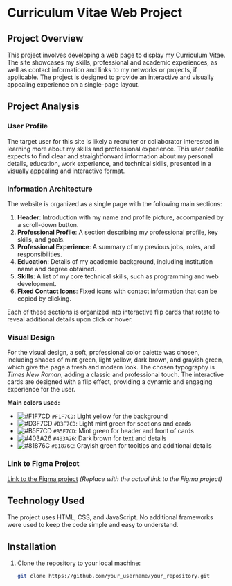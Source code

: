 # Curriculum Vitae Web Project

## Project Overview
This project involves developing a web page to display my Curriculum Vitae. The site showcases my skills, professional and academic experiences, as well as contact information and links to my networks or projects, if applicable. The project is designed to provide an interactive and visually appealing experience on a single-page layout.

## Project Analysis

### User Profile
The target user for this site is likely a recruiter or collaborator interested in learning more about my skills and professional experience. This user profile expects to find clear and straightforward information about my personal details, education, work experience, and technical skills, presented in a visually appealing and interactive format.

### Information Architecture
The website is organized as a single page with the following main sections:
1. **Header**: Introduction with my name and profile picture, accompanied by a scroll-down button.
2. **Professional Profile**: A section describing my professional profile, key skills, and goals.
3. **Professional Experience**: A summary of my previous jobs, roles, and responsibilities.
4. **Education**: Details of my academic background, including institution name and degree obtained.
5. **Skills**: A list of my core technical skills, such as programming and web development.
6. **Fixed Contact Icons**: Fixed icons with contact information that can be copied by clicking.

Each of these sections is organized into interactive flip cards that rotate to reveal additional details upon click or hover.

### Visual Design
For the visual design, a soft, professional color palette was chosen, including shades of mint green, light yellow, dark brown, and grayish green, which give the page a fresh and modern look. The chosen typography is *Times New Roman*, adding a classic and professional touch. The interactive cards are designed with a flip effect, providing a dynamic and engaging experience for the user.

**Main colors used:**

- ![#F1F7CD](https://placehold.co/15x15/F1F7CD/F1F7CD.png) `#F1F7CD`: Light yellow for the background
- ![#D3F7CD](https://placehold.co/15x15/D3F7CD/D3F7CD.png) `#D3F7CD`: Light mint green for sections and cards
- ![#B5F7CD](https://placehold.co/15x15/B5F7CD/B5F7CD.png) `#B5F7CD`: Mint green for header and front of cards
- ![#403A26](https://placehold.co/15x15/403A26/403A26.png) `#403A26`: Dark brown for text and details
- ![#81876C](https://placehold.co/15x15/81876C/81876C.png) `#81876C`: Grayish green for tooltips and additional details

### Link to Figma Project
[Link to the Figma project](#) *(Replace with the actual link to the Figma project)*

## Technology Used
The project uses HTML, CSS, and JavaScript. No additional frameworks were used to keep the code simple and easy to understand.

## Installation
1. Clone the repository to your local machine:
   ```bash
   git clone https://github.com/your_username/your_repository.git
